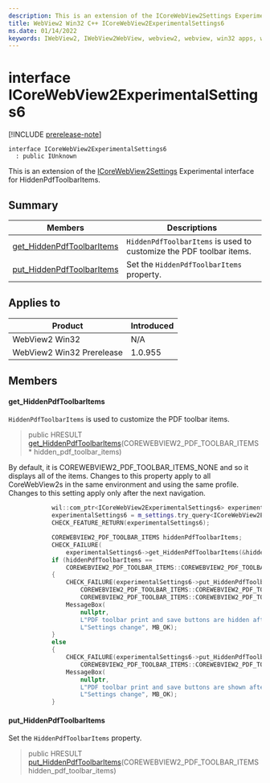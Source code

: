 ```yaml
---
description: This is an extension of the ICoreWebView2Settings Experimental interface for HiddenPdfToolbarItems.
title: WebView2 Win32 C++ ICoreWebView2ExperimentalSettings6
ms.date: 01/14/2022
keywords: IWebView2, IWebView2WebView, webview2, webview, win32 apps, win32, edge, ICoreWebView2, ICoreWebView2Controller, browser control, edge html, ICoreWebView2ExperimentalSettings6
---
```


# interface ICoreWebView2ExperimentalSettings6

[!INCLUDE [prerelease-note](../includes/prerelease-note.md)]

```
interface ICoreWebView2ExperimentalSettings6
  : public IUnknown
```

This is an extension of the [ICoreWebView2Settings](icorewebview2settings.md) Experimental interface for HiddenPdfToolbarItems.

## Summary

 Members                        | Descriptions
--------------------------------|---------------------------------------------
[get_HiddenPdfToolbarItems](#get_hiddenpdftoolbaritems) | `HiddenPdfToolbarItems` is used to customize the PDF toolbar items.
[put_HiddenPdfToolbarItems](#put_hiddenpdftoolbaritems) | Set the `HiddenPdfToolbarItems` property.

## Applies to

Product                         | Introduced
--------------------------------|---------------------------------------------
WebView2 Win32            |    N/A
WebView2 Win32 Prerelease |    1.0.955

## Members

#### get_HiddenPdfToolbarItems

`HiddenPdfToolbarItems` is used to customize the PDF toolbar items.

> public HRESULT [get_HiddenPdfToolbarItems](#get_hiddenpdftoolbaritems)(COREWEBVIEW2_PDF_TOOLBAR_ITEMS * hidden_pdf_toolbar_items)

By default, it is COREWEBVIEW2_PDF_TOOLBAR_ITEMS_NONE and so it displays all of the items. Changes to this property apply to all CoreWebView2s in the same environment and using the same profile. Changes to this setting apply only after the next navigation. 
```cpp
            wil::com_ptr<ICoreWebView2ExperimentalSettings6> experimentalSettings6;
            experimentalSettings6 = m_settings.try_query<ICoreWebView2ExperimentalSettings6>();
            CHECK_FEATURE_RETURN(experimentalSettings6);

            COREWEBVIEW2_PDF_TOOLBAR_ITEMS hiddenPdfToolbarItems;
            CHECK_FAILURE(
                experimentalSettings6->get_HiddenPdfToolbarItems(&hiddenPdfToolbarItems));
            if (hiddenPdfToolbarItems ==
                COREWEBVIEW2_PDF_TOOLBAR_ITEMS::COREWEBVIEW2_PDF_TOOLBAR_ITEMS_NONE)
            {
                CHECK_FAILURE(experimentalSettings6->put_HiddenPdfToolbarItems(
                    COREWEBVIEW2_PDF_TOOLBAR_ITEMS::COREWEBVIEW2_PDF_TOOLBAR_ITEMS_PRINT |
                    COREWEBVIEW2_PDF_TOOLBAR_ITEMS::COREWEBVIEW2_PDF_TOOLBAR_ITEMS_SAVE));
                MessageBox(
                    nullptr,
                    L"PDF toolbar print and save buttons are hidden after the next navigation.",
                    L"Settings change", MB_OK);
            }
            else
            {
                CHECK_FAILURE(experimentalSettings6->put_HiddenPdfToolbarItems(
                    COREWEBVIEW2_PDF_TOOLBAR_ITEMS::COREWEBVIEW2_PDF_TOOLBAR_ITEMS_NONE));
                MessageBox(
                    nullptr,
                    L"PDF toolbar print and save buttons are shown after the next navigation.",
                    L"Settings change", MB_OK);
            }
```

#### put_HiddenPdfToolbarItems

Set the `HiddenPdfToolbarItems` property.

> public HRESULT [put_HiddenPdfToolbarItems](#put_hiddenpdftoolbaritems)(COREWEBVIEW2_PDF_TOOLBAR_ITEMS hidden_pdf_toolbar_items)

